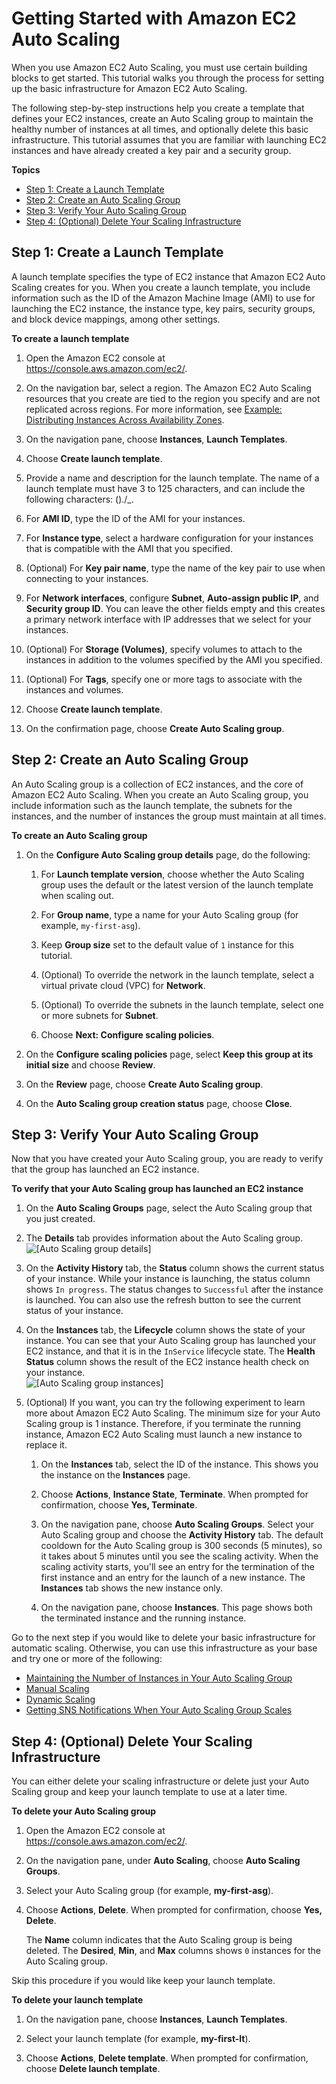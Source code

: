 # Getting Started with Amazon EC2 Auto Scaling<a name="GettingStartedTutorial"></a>

When you use Amazon EC2 Auto Scaling, you must use certain building blocks to get started\. This tutorial walks you through the process for setting up the basic infrastructure for Amazon EC2 Auto Scaling\.

The following step\-by\-step instructions help you create a template that defines your EC2 instances, create an Auto Scaling group to maintain the healthy number of instances at all times, and optionally delete this basic infrastructure\. This tutorial assumes that you are familiar with launching EC2 instances and have already created a key pair and a security group\.

**Topics**
+ [Step 1: Create a Launch Template](#gs-create-lt)
+ [Step 2: Create an Auto Scaling Group](#gs-create-asg)
+ [Step 3: Verify Your Auto Scaling Group](#gs-verify-asg)
+ [Step 4: \(Optional\) Delete Your Scaling Infrastructure](#gs-delete-asg)

## Step 1: Create a Launch Template<a name="gs-create-lt"></a>

A launch template specifies the type of EC2 instance that Amazon EC2 Auto Scaling creates for you\. When you create a launch template, you include information such as the ID of the Amazon Machine Image \(AMI\) to use for launching the EC2 instance, the instance type, key pairs, security groups, and block device mappings, among other settings\.

**To create a launch template**

1. Open the Amazon EC2 console at [https://console\.aws\.amazon\.com/ec2/](https://console.aws.amazon.com/ec2/)\.

1. On the navigation bar, select a region\. The Amazon EC2 Auto Scaling resources that you create are tied to the region you specify and are not replicated across regions\. For more information, see [Example: Distributing Instances Across Availability Zones](auto-scaling-benefits.md#arch-AutoScalingMultiAZ)\.

1. On the navigation pane, choose **Instances**, **Launch Templates**\.

1. Choose **Create launch template**\.

1. Provide a name and description for the launch template\. The name of a launch template must have 3 to 125 characters, and can include the following characters: \(\)\./\_\.

1. For **AMI ID**, type the ID of the AMI for your instances\.

1. For **Instance type**, select a hardware configuration for your instances that is compatible with the AMI that you specified\.

1. \(Optional\) For **Key pair name**, type the name of the key pair to use when connecting to your instances\.

1. For **Network interfaces**, configure **Subnet**, **Auto\-assign public IP**, and **Security group ID**\. You can leave the other fields empty and this creates a primary network interface with IP addresses that we select for your instances\.

1. \(Optional\) For **Storage \(Volumes\)**, specify volumes to attach to the instances in addition to the volumes specified by the AMI you specified\.

1. \(Optional\) For **Tags**, specify one or more tags to associate with the instances and volumes\.

1. Choose **Create launch template**\.

1. On the confirmation page, choose **Create Auto Scaling group**\.

## Step 2: Create an Auto Scaling Group<a name="gs-create-asg"></a>

An Auto Scaling group is a collection of EC2 instances, and the core of Amazon EC2 Auto Scaling\. When you create an Auto Scaling group, you include information such as the launch template, the subnets for the instances, and the number of instances the group must maintain at all times\.

**To create an Auto Scaling group**

1. On the **Configure Auto Scaling group details** page, do the following:

   1. For **Launch template version**, choose whether the Auto Scaling group uses the default or the latest version of the launch template when scaling out\.

   1. For **Group name**, type a name for your Auto Scaling group \(for example, `my-first-asg`\)\.

   1. Keep **Group size** set to the default value of `1` instance for this tutorial\.

   1. \(Optional\) To override the network in the launch template, select a virtual private cloud \(VPC\) for **Network**\.

   1. \(Optional\) To override the subnets in the launch template, select one or more subnets for **Subnet**\. 

   1. Choose **Next: Configure scaling policies**\.

1. On the **Configure scaling policies** page, select **Keep this group at its initial size** and choose **Review**\.

1. On the **Review** page, choose **Create Auto Scaling group**\.

1. On the **Auto Scaling group creation status** page, choose **Close**\.

## Step 3: Verify Your Auto Scaling Group<a name="gs-verify-asg"></a>

Now that you have created your Auto Scaling group, you are ready to verify that the group has launched an EC2 instance\.

**To verify that your Auto Scaling group has launched an EC2 instance**

1. On the **Auto Scaling Groups** page, select the Auto Scaling group that you just created\.

1. The **Details** tab provides information about the Auto Scaling group\.  
![\[Auto Scaling group details\]](http://docs.aws.amazon.com/autoscaling/ec2/userguide/images/as-gs-group-details.png)

1. On the **Activity History** tab, the **Status** column shows the current status of your instance\. While your instance is launching, the status column shows `In progress`\. The status changes to `Successful` after the instance is launched\. You can also use the refresh button to see the current status of your instance\.

1. On the **Instances** tab, the **Lifecycle** column shows the state of your instance\. You can see that your Auto Scaling group has launched your EC2 instance, and that it is in the `InService` lifecycle state\. The **Health Status** column shows the result of the EC2 instance health check on your instance\.  
![\[Auto Scaling group instances\]](http://docs.aws.amazon.com/autoscaling/ec2/userguide/images/as-gs-group-instances.png)

1. \(Optional\) If you want, you can try the following experiment to learn more about Amazon EC2 Auto Scaling\. The minimum size for your Auto Scaling group is 1 instance\. Therefore, if you terminate the running instance, Amazon EC2 Auto Scaling must launch a new instance to replace it\.

   1. On the **Instances** tab, select the ID of the instance\. This shows you the instance on the **Instances** page\.

   1. Choose **Actions**, **Instance State**, **Terminate**\. When prompted for confirmation, choose **Yes, Terminate**\.

   1. On the navigation pane, choose **Auto Scaling Groups**\. Select your Auto Scaling group and choose the **Activity History** tab\. The default cooldown for the Auto Scaling group is 300 seconds \(5 minutes\), so it takes about 5 minutes until you see the scaling activity\. When the scaling activity starts, you'll see an entry for the termination of the first instance and an entry for the launch of a new instance\. The **Instances** tab shows the new instance only\.

   1. On the navigation pane, choose **Instances**\. This page shows both the terminated instance and the running instance\.

Go to the next step if you would like to delete your basic infrastructure for automatic scaling\. Otherwise, you can use this infrastructure as your base and try one or more of the following:
+ [Maintaining the Number of Instances in Your Auto Scaling Group](as-maintain-instance-levels.md)
+ [Manual Scaling](as-manual-scaling.md)
+ [Dynamic Scaling](as-scale-based-on-demand.md)
+ [Getting SNS Notifications When Your Auto Scaling Group Scales](ASGettingNotifications.md)

## Step 4: \(Optional\) Delete Your Scaling Infrastructure<a name="gs-delete-asg"></a>

You can either delete your scaling infrastructure or delete just your Auto Scaling group and keep your launch template to use at a later time\.

**To delete your Auto Scaling group**

1. Open the Amazon EC2 console at [https://console\.aws\.amazon\.com/ec2/](https://console.aws.amazon.com/ec2/)\.

1. On the navigation pane, under **Auto Scaling**, choose **Auto Scaling Groups**\.

1. Select your Auto Scaling group \(for example, **my\-first\-asg**\)\.

1. Choose **Actions**, **Delete**\. When prompted for confirmation, choose **Yes, Delete**\.

   The **Name** column indicates that the Auto Scaling group is being deleted\. The **Desired**, **Min**, and **Max** columns shows `0` instances for the Auto Scaling group\.

Skip this procedure if you would like keep your launch template\.

**To delete your launch template**

1. On the navigation pane, choose **Instances**, **Launch Templates**\.

1. Select your launch template \(for example, **my\-first\-lt**\)\.

1. Choose **Actions**, **Delete template**\. When prompted for confirmation, choose **Delete launch template**\.